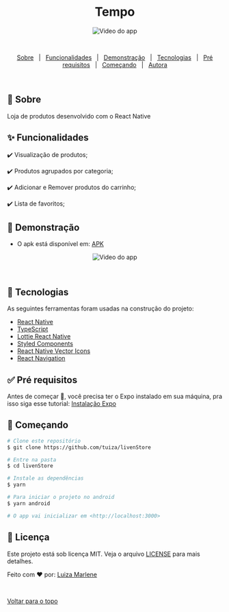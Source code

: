 

<h1 align="center">Tempo</h1>

<div align="center" id="top"> 
  <img src="src\assets\videos\tempo.gif" alt="Video do app" title="Demonstracao" />

  &#xa0;

  <!-- <a href="https://memoriadisney.netlify.com">Demo</a> -->
</div>


<!-- Status -->

<!-- <h4 align="center"> 
	🚧  Memoria Disney 🚀 Em construção...  🚧
</h4> 

<hr> -->

<p align="center">
  <a href="#dart-sobre">Sobre</a> &#xa0; | &#xa0; 
  <a href="#sparkles-funcionalidades">Funcionalidades</a> &#xa0; | &#xa0;
  <a href="#iphone">Demonstração</a> &#xa0; | &#xa0;
  <a href="#rocket-tecnologias">Tecnologias</a> &#xa0; | &#xa0;
  <a href="#white_check_mark-pré-requisitos">Pré requisitos</a> &#xa0; | &#xa0;
  <a href="#checkered_flag-começando">Começando</a> &#xa0; | &#xa0;
  <a href="https://github.com/luizamarlene" target="_blank">Autora</a>
</p>

<br>

## :dart: Sobre ##

Loja de produtos desenvolvido com o React Native

## :sparkles: Funcionalidades ##

:heavy_check_mark: Visualização de produtos;

:heavy_check_mark: Produtos agrupados por categoria;

:heavy_check_mark: Adicionar e Remover produtos do carrinho;

:heavy_check_mark: Lista de favoritos;


## 📱 Demonstração ##

- O apk está disponível em: [APK](https://github.com/tuiza/livenStore/releases)

<div align="center" id="top"> 
  <img src="src\assets\demo.gif" alt="Video do app" title="Demonstracao" />

  &#xa0;

  <!-- <a href="https://memoriadisney.netlify.com">Demo</a> -->
</div>


## :rocket: Tecnologias ##

As seguintes ferramentas foram usadas na construção do projeto:

- [React Native](https://reactnative.dev/)
- [TypeScript](https://www.typescriptlang.org/)
- [Lottie React Native](https://github.com/lottie-react-native/lottie-react-native)
- [Styled Components](https://styled-components.com/)
- [React Native Vector Icons](https://github.com/oblador/react-native-vector-icons)
- [React Navigation](https://reactnavigation.org/)

## :white_check_mark: Pré requisitos ##

Antes de começar :checkered_flag:, você precisa ter o Expo instalado em sua máquina, pra isso siga esse  tutorial: [Instalação Expo](https://docs.expo.dev/get-started/installation/)

## :checkered_flag: Começando ##

```bash
# Clone este repositório
$ git clone https://github.com/tuiza/livenStore

# Entre na pasta
$ cd livenStore

# Instale as dependências
$ yarn

# Para iniciar o projeto no android
$ yarn android

# O app vai inicializar em <http://localhost:3000>
```

## :memo: Licença ##

Este projeto está sob licença MIT. Veja o arquivo [LICENSE](LICENSE.md) para mais detalhes.


Feito com :heart: por: 
<a href="https://github.com/tuiza" target="_blank">Luiza Marlene</a> 



&#xa0;

<a href="#top">Voltar para o topo</a>
